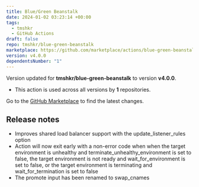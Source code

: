 ```yaml
---
title: Blue/Green Beanstalk
date: 2024-01-02 03:23:14 +00:00
tags:
  - tmshkr
  - GitHub Actions
draft: false
repo: tmshkr/blue-green-beanstalk
marketplace: https://github.com/marketplace/actions/blue-green-beanstalk
version: v4.0.0
dependentsNumber: "1"
---
```



Version updated for **tmshkr/blue-green-beanstalk** to version **v4.0.0**.
- This action is used across all versions by **1** repositories.

Go to the [GitHub Marketplace](https://github.com/marketplace/actions/blue-green-beanstalk) to find the latest changes.

## Release notes

* Improves shared load balancer support with the update_listener_rules option
* Action will now exit early with a non-error code when when the target environment is unhealthy and terminate_unhealthy_environment is set to false, the target environment is not ready and wait_for_environment is set to false, or the target environment is terminating and wait_for_termination is set to false
* The promote input has been renamed to swap_cnames
